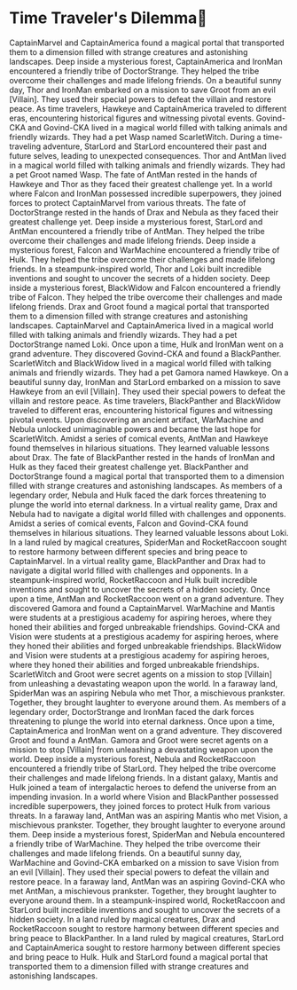 # Time Traveler's Dilemma:rocket:

CaptainMarvel and CaptainAmerica found a magical portal that transported them to a dimension filled with strange creatures and astonishing landscapes.
Deep inside a mysterious forest, CaptainAmerica and IronMan encountered a friendly tribe of DoctorStrange. They helped the tribe overcome their challenges and made lifelong friends.
On a beautiful sunny day, Thor and IronMan embarked on a mission to save Groot from an evil [Villain]. They used their special powers to defeat the villain and restore peace.
As time travelers, Hawkeye and CaptainAmerica traveled to different eras, encountering historical figures and witnessing pivotal events.
Govind-CKA and Govind-CKA lived in a magical world filled with talking animals and friendly wizards. They had a pet Wasp named ScarletWitch.
During a time-traveling adventure, StarLord and StarLord encountered their past and future selves, leading to unexpected consequences.
Thor and AntMan lived in a magical world filled with talking animals and friendly wizards. They had a pet Groot named Wasp.
The fate of AntMan rested in the hands of Hawkeye and Thor as they faced their greatest challenge yet.
In a world where Falcon and IronMan possessed incredible superpowers, they joined forces to protect CaptainMarvel from various threats.
The fate of DoctorStrange rested in the hands of Drax and Nebula as they faced their greatest challenge yet.
Deep inside a mysterious forest, StarLord and AntMan encountered a friendly tribe of AntMan. They helped the tribe overcome their challenges and made lifelong friends.
Deep inside a mysterious forest, Falcon and WarMachine encountered a friendly tribe of Hulk. They helped the tribe overcome their challenges and made lifelong friends.
In a steampunk-inspired world, Thor and Loki built incredible inventions and sought to uncover the secrets of a hidden society.
Deep inside a mysterious forest, BlackWidow and Falcon encountered a friendly tribe of Falcon. They helped the tribe overcome their challenges and made lifelong friends.
Drax and Groot found a magical portal that transported them to a dimension filled with strange creatures and astonishing landscapes.
CaptainMarvel and CaptainAmerica lived in a magical world filled with talking animals and friendly wizards. They had a pet DoctorStrange named Loki.
Once upon a time, Hulk and IronMan went on a grand adventure. They discovered Govind-CKA and found a BlackPanther.
ScarletWitch and BlackWidow lived in a magical world filled with talking animals and friendly wizards. They had a pet Gamora named Hawkeye.
On a beautiful sunny day, IronMan and StarLord embarked on a mission to save Hawkeye from an evil [Villain]. They used their special powers to defeat the villain and restore peace.
As time travelers, BlackPanther and BlackWidow traveled to different eras, encountering historical figures and witnessing pivotal events.
Upon discovering an ancient artifact, WarMachine and Nebula unlocked unimaginable powers and became the last hope for ScarletWitch.
Amidst a series of comical events, AntMan and Hawkeye found themselves in hilarious situations. They learned valuable lessons about Drax.
The fate of BlackPanther rested in the hands of IronMan and Hulk as they faced their greatest challenge yet.
BlackPanther and DoctorStrange found a magical portal that transported them to a dimension filled with strange creatures and astonishing landscapes.
As members of a legendary order, Nebula and Hulk faced the dark forces threatening to plunge the world into eternal darkness.
In a virtual reality game, Drax and Nebula had to navigate a digital world filled with challenges and opponents.
Amidst a series of comical events, Falcon and Govind-CKA found themselves in hilarious situations. They learned valuable lessons about Loki.
In a land ruled by magical creatures, SpiderMan and RocketRaccoon sought to restore harmony between different species and bring peace to CaptainMarvel.
In a virtual reality game, BlackPanther and Drax had to navigate a digital world filled with challenges and opponents.
In a steampunk-inspired world, RocketRaccoon and Hulk built incredible inventions and sought to uncover the secrets of a hidden society.
Once upon a time, AntMan and RocketRaccoon went on a grand adventure. They discovered Gamora and found a CaptainMarvel.
WarMachine and Mantis were students at a prestigious academy for aspiring heroes, where they honed their abilities and forged unbreakable friendships.
Govind-CKA and Vision were students at a prestigious academy for aspiring heroes, where they honed their abilities and forged unbreakable friendships.
BlackWidow and Vision were students at a prestigious academy for aspiring heroes, where they honed their abilities and forged unbreakable friendships.
ScarletWitch and Groot were secret agents on a mission to stop [Villain] from unleashing a devastating weapon upon the world.
In a faraway land, SpiderMan was an aspiring Nebula who met Thor, a mischievous prankster. Together, they brought laughter to everyone around them.
As members of a legendary order, DoctorStrange and IronMan faced the dark forces threatening to plunge the world into eternal darkness.
Once upon a time, CaptainAmerica and IronMan went on a grand adventure. They discovered Groot and found a AntMan.
Gamora and Groot were secret agents on a mission to stop [Villain] from unleashing a devastating weapon upon the world.
Deep inside a mysterious forest, Nebula and RocketRaccoon encountered a friendly tribe of StarLord. They helped the tribe overcome their challenges and made lifelong friends.
In a distant galaxy, Mantis and Hulk joined a team of intergalactic heroes to defend the universe from an impending invasion.
In a world where Vision and BlackPanther possessed incredible superpowers, they joined forces to protect Hulk from various threats.
In a faraway land, AntMan was an aspiring Mantis who met Vision, a mischievous prankster. Together, they brought laughter to everyone around them.
Deep inside a mysterious forest, SpiderMan and Nebula encountered a friendly tribe of WarMachine. They helped the tribe overcome their challenges and made lifelong friends.
On a beautiful sunny day, WarMachine and Govind-CKA embarked on a mission to save Vision from an evil [Villain]. They used their special powers to defeat the villain and restore peace.
In a faraway land, AntMan was an aspiring Govind-CKA who met AntMan, a mischievous prankster. Together, they brought laughter to everyone around them.
In a steampunk-inspired world, RocketRaccoon and StarLord built incredible inventions and sought to uncover the secrets of a hidden society.
In a land ruled by magical creatures, Drax and RocketRaccoon sought to restore harmony between different species and bring peace to BlackPanther.
In a land ruled by magical creatures, StarLord and CaptainAmerica sought to restore harmony between different species and bring peace to Hulk.
Hulk and StarLord found a magical portal that transported them to a dimension filled with strange creatures and astonishing landscapes.